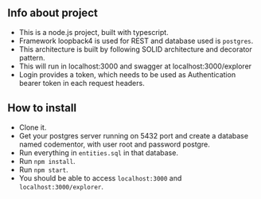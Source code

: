 ## Info about project
* This is a node.js project, built with typescript.
* Framework loopback4 is used for REST and database used is `postgres`.
* This architecture is built by following SOLID architecture and decorator pattern.
* This will run in localhost:3000 and swagger at localhost:3000/explorer
* Login provides a token, which needs to be used as Authentication bearer token in each request headers.


## How to install
* Clone it.
* Get your postgres server running on 5432 port and create a database named codementor, with user root and password postgre.
* Run everything in `entities.sql` in that database.
* Run `npm install`.
* Run `npm start`.
* You should be able to access `localhost:3000` and `localhost:3000/explorer`.
